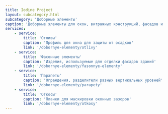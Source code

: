 ```yaml
---
title: Iodine Project
layout: subcategory.html
subcategory: 'Доборные элементы'
caption: 'Доборные элементы для окон, витражных конструкций, фасадов и кровли'
services:
    - service:
        title: 'Отливы'
        caption: 'Профиль для окна для защиты от осадков'
        link: '/dobornye-elementy/otlivy'
    - service:
        title: 'Фасонные элементы'
        caption: 'Изделия, используемые для отделки фасадов зданий'
        link: '/dobornye-elementy/fasonnye-elementy'
    - service:
        title: 'Парапеты'
        caption: 'Ограждения, разделители разных вертикальных уровней'
        link: '/dobornye-elementy/parapety'
    - service:
        title: 'Откосы'
        caption: 'Планки для маскировки оконных зазоров'
        link: '/dobornye-elementy/otkosy'
---
```

